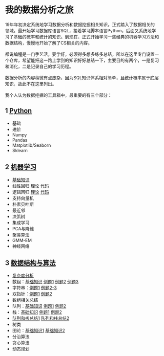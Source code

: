 # 我的数据分析之旅
19年年初决定系统地学习数据分析和数据挖掘相关知识，正式踏入了数据相关的领域。最开始学习数据库语言SQL，接着学习脚本语言Python，后面又系统地学习了基础的概率和统计的知识。到现在，正式开始学习一些经典的机器学习方法和数据结构，慢慢地开始了解了CS相关的内容。
<br><br>
都说编程是一门手艺活，要学好，必须得多想多练多总结，所以在这里专门设置一个仓库，希望能把这一路上学到的知识好好总结一下，主要目的有两个，一是复习和消化，二是记录自己的学习历程。
<br><br>
数据分析的内容稍微有点庞杂，因为SQL知识体系相对简单，且统计概率属于底层知识，故此不在这里列出。
<br><br>
我个人认为数据挖掘的工具箱中，最重要的有三个部分：
## 1 [Python](https://github.com/QuantumDriver/Hello_World/tree/master/Python)
- 基础
- 进阶
- Numpy
- Pandas
- Matplotlib/Seaborn
- Sklearn
## 2 [机器学习](https://github.com/QuantumDriver/Hello_World/tree/master/%E6%9C%BA%E5%99%A8%E5%AD%A6%E4%B9%A0)
- [基础知识](https://github.com/QuantumDriver/Hello_World/blob/master/%E6%9C%BA%E5%99%A8%E5%AD%A6%E4%B9%A0/%E6%9C%BA%E5%99%A8%E5%AD%A6%E4%B9%A0%E5%9F%BA%E7%A1%80%E6%A6%82%E5%BF%B5.ipynb)
- 线性回归 [理论](https://github.com/QuantumDriver/Hello_World/blob/master/%E6%9C%BA%E5%99%A8%E5%AD%A6%E4%B9%A0/%E7%BA%BF%E6%80%A7%E5%9B%9E%E5%BD%92.pdf) [代码](https://github.com/QuantumDriver/Hello_World/blob/master/%E6%9C%BA%E5%99%A8%E5%AD%A6%E4%B9%A0/%E7%BA%BF%E6%80%A7%E5%9B%9E%E5%BD%92%E4%BB%A3%E7%A0%81.ipynb)
- 逻辑回归 [理论](https://github.com/QuantumDriver/Hello_World/blob/master/%E6%9C%BA%E5%99%A8%E5%AD%A6%E4%B9%A0/%E9%80%BB%E8%BE%91%E5%9B%9E%E5%BD%92.pdf) [代码](https://github.com/QuantumDriver/Hello_World/blob/master/%E6%9C%BA%E5%99%A8%E5%AD%A6%E4%B9%A0/%E9%80%BB%E8%BE%91%E5%9B%9E%E5%BD%92%E4%BB%A3%E7%A0%81.ipynb)
- 支持向量机
- 朴素贝叶斯
- 最近邻
- 决策树
- 集成学习
- PCA与降维
- 聚类算法
- GMM-EM
- 神经网络
## 3 [数据结构与算法]()
- [复杂度分析](https://github.com/QuantumDriver/Hello_World/blob/master/%E6%95%B0%E6%8D%AE%E7%BB%93%E6%9E%84%E4%B8%8E%E7%AE%97%E6%B3%95/%E6%97%B6%E7%A9%BA%E9%97%B4%E5%A4%8D%E6%9D%82%E5%BA%A6.ipynb)
- 数组：[基础知识](https://github.com/QuantumDriver/Hello_World/blob/master/%E6%95%B0%E6%8D%AE%E7%BB%93%E6%9E%84%E4%B8%8E%E7%AE%97%E6%B3%95/%E6%95%B0%E7%BB%84.ipynb) [例题1](https://github.com/QuantumDriver/Hello_World/blob/master/%E6%95%B0%E6%8D%AE%E7%BB%93%E6%9E%84%E4%B8%8E%E7%AE%97%E6%B3%95/%E6%95%B0%E7%BB%84%E9%A2%98.ipynb) [例题2](https://github.com/QuantumDriver/Hello_World/blob/master/%E6%95%B0%E6%8D%AE%E7%BB%93%E6%9E%84%E4%B8%8E%E7%AE%97%E6%B3%95/%E4%BA%8C%E7%BB%B4%E6%95%B0%E7%BB%841.ipynb) [例题3](https://github.com/QuantumDriver/Hello_World/blob/master/%E6%95%B0%E6%8D%AE%E7%BB%93%E6%9E%84%E4%B8%8E%E7%AE%97%E6%B3%95/%E4%BA%8C%E7%BB%B4%E6%95%B0%E7%BB%842.ipynb)
- 字符串：[例题1](https://github.com/QuantumDriver/Hello_World/blob/master/%E6%95%B0%E6%8D%AE%E7%BB%93%E6%9E%84%E4%B8%8E%E7%AE%97%E6%B3%95/%E5%AD%97%E7%AC%A6%E4%B8%B21.ipynb) [例题2-3](https://github.com/QuantumDriver/Hello_World/blob/master/%E6%95%B0%E6%8D%AE%E7%BB%93%E6%9E%84%E4%B8%8E%E7%AE%97%E6%B3%95/%E5%AD%97%E7%AC%A6%E4%B8%B22-3.ipynb)
- 双指针：[例题1](https://github.com/QuantumDriver/Hello_World/blob/master/%E6%95%B0%E6%8D%AE%E7%BB%93%E6%9E%84%E4%B8%8E%E7%AE%97%E6%B3%95/%E5%8F%8C%E6%8C%87%E9%92%88%E6%8A%80%E5%B7%A7-1.ipynb) [例题2](https://github.com/QuantumDriver/Hello_World/blob/master/%E6%95%B0%E6%8D%AE%E7%BB%93%E6%9E%84%E4%B8%8E%E7%AE%97%E6%B3%95/%E5%8F%8C%E6%8C%87%E9%92%88%E6%8A%80%E5%B7%A7-2.ipynb)
- [数组相关总结](https://github.com/QuantumDriver/Hello_World/blob/master/%E6%95%B0%E6%8D%AE%E7%BB%93%E6%9E%84%E4%B8%8E%E7%AE%97%E6%B3%95/%E6%95%B0%E7%BB%84%E7%9B%B8%E5%85%B3%E6%80%BB%E7%BB%93.ipynb)
- 队列：[基础知识](https://github.com/QuantumDriver/Hello_World/blob/master/%E6%95%B0%E6%8D%AE%E7%BB%93%E6%9E%84%E4%B8%8E%E7%AE%97%E6%B3%95/%E9%98%9F%E5%88%97.ipynb) [例题1](https://github.com/QuantumDriver/Hello_World/blob/master/%E6%95%B0%E6%8D%AE%E7%BB%93%E6%9E%84%E4%B8%8E%E7%AE%97%E6%B3%95/%E9%98%9F%E5%88%97%E4%BE%8B%E9%A2%981.ipynb) [例题2](https://github.com/QuantumDriver/Hello_World/blob/master/%E6%95%B0%E6%8D%AE%E7%BB%93%E6%9E%84%E4%B8%8E%E7%AE%97%E6%B3%95/%E9%98%9F%E5%88%97%E4%BE%8B%E9%A2%982.ipynb)
- 栈：[基础知识](https://github.com/QuantumDriver/Hello_World/blob/master/%E6%95%B0%E6%8D%AE%E7%BB%93%E6%9E%84%E4%B8%8E%E7%AE%97%E6%B3%95/%E6%A0%88%E5%8F%8A%E4%BE%8B%E9%A2%98.ipynb) [例题1](https://github.com/QuantumDriver/Hello_World/blob/master/%E6%95%B0%E6%8D%AE%E7%BB%93%E6%9E%84%E4%B8%8E%E7%AE%97%E6%B3%95/%E6%A0%88%E4%BE%8B%E9%A2%982.ipynb) [例题2](https://github.com/QuantumDriver/Hello_World/blob/master/%E6%95%B0%E6%8D%AE%E7%BB%93%E6%9E%84%E4%B8%8E%E7%AE%97%E6%B3%95/%E6%A0%88%E4%BE%8B%E9%A2%983.ipynb)
- [队列和栈总结1](https://github.com/QuantumDriver/Hello_World/blob/master/%E6%95%B0%E6%8D%AE%E7%BB%93%E6%9E%84%E4%B8%8E%E7%AE%97%E6%B3%95/%E9%98%9F%E5%88%97%E5%92%8C%E6%A0%88%E6%80%BB%E7%BB%931.ipynb) [队列和栈总结2]()
- 树类
- 图论：[基础知识1](https://github.com/QuantumDriver/Hello_World/blob/master/%E6%95%B0%E6%8D%AE%E7%BB%93%E6%9E%84%E4%B8%8E%E7%AE%97%E6%B3%95/%E5%9B%BE%E8%AE%BA1.ipynb) [基础知识2](https://github.com/QuantumDriver/Hello_World/blob/master/%E6%95%B0%E6%8D%AE%E7%BB%93%E6%9E%84%E4%B8%8E%E7%AE%97%E6%B3%95/%E5%9B%BE%E8%AE%BA2.ipynb)
- 分治算法
- 贪心算法
- 动态规划
